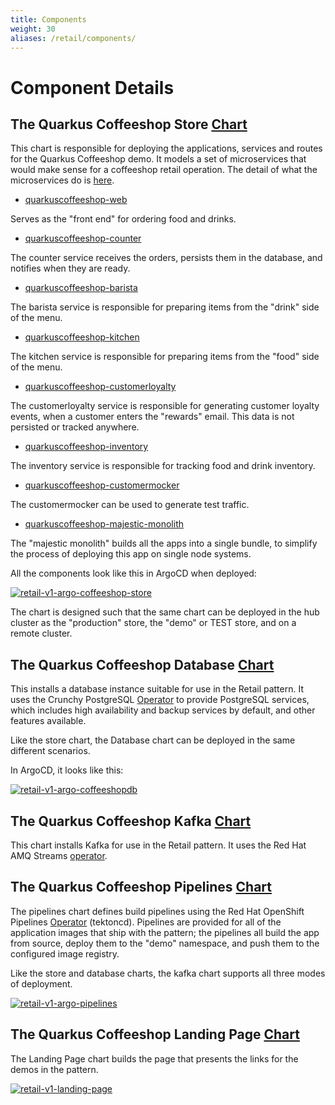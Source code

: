 ```yaml
---
title: Components
weight: 30
aliases: /retail/components/
---
```


# Component Details

## The Quarkus Coffeeshop Store [Chart](https://github.com/validatedpatterns/retail/tree/main/charts/store/quarkuscoffeeshop-charts)

This chart is responsible for deploying the applications, services and routes for the Quarkus Coffeeshop demo. It models a set of microservices that would make sense for a coffeeshop retail operation. The detail of what the microservices do is [here](https://quarkuscoffeeshop.github.io/coffeeshop/).

* [quarkuscoffeeshop-web](https://github.com/quarkuscoffeeshop/quarkuscoffeeshop-web)

Serves as the "front end" for ordering food and drinks.

* [quarkuscoffeeshop-counter](https://github.com/quarkuscoffeeshop/quarkuscoffeeshop-counter)

The counter service receives the orders, persists them in the database, and notifies when they are ready.

* [quarkuscoffeeshop-barista](https://github.com/quarkuscoffeeshop/quarkuscoffeeshop-barista)

The barista service is responsible for preparing items from the "drink" side of the menu.

* [quarkuscoffeeshop-kitchen](https://github.com/quarkuscoffeeshop/quarkuscoffeeshop-kitchen)

The kitchen service is responsible for preparing items from the "food" side of the menu.

* [quarkuscoffeeshop-customerloyalty](https://github.com/quarkuscoffeeshop/customerloyalty)

The customerloyalty service is responsible for generating customer loyalty events, when a customer enters the "rewards" email. This data is not persisted or tracked anywhere.

* [quarkuscoffeeshop-inventory](https://github.com/quarkuscoffeeshop/quarkuscoffeeshop-inventory)

The inventory service is responsible for tracking food and drink inventory.

* [quarkuscoffeeshop-customermocker](https://github.com/quarkuscoffeeshop/quarkuscoffeeshop-customermocker)

The customermocker can be used to generate test traffic.

* [quarkuscoffeeshop-majestic-monolith](https://github.com/quarkuscoffeeshop/quarkuscoffeeshop-majestic-monolith)

The "majestic monolith" builds all the apps into a single bundle, to simplify the process of deploying this app on single node systems.

All the components look like this in ArgoCD when deployed:

[![retail-v1-argo-coffeeshop-store](/images/retail/retail-v1-argo-coffeeshop-store.png)](/images/retail/retail-v1-argo-coffeeshop-store.png)

The chart is designed such that the same chart can be deployed in the hub cluster as the "production" store, the "demo" or TEST store, and on a remote cluster.

## The Quarkus Coffeeshop Database [Chart](https://github.com/validatedpatterns/retail/tree/main/charts/all/crunchy-pgcluster)

This installs a database instance suitable for use in the Retail pattern. It uses the Crunchy PostgreSQL [Operator](https://github.com/CrunchyData/postgres-operator) to provide PostgreSQL services, which includes high availability and backup services by default, and other features available.

Like the store chart, the Database chart can be deployed in the same different scenarios.

In ArgoCD, it looks like this:

[![retail-v1-argo-coffeeshopdb](/images/retail/retail-v1-argo-coffeeshopdb.png)](/images/retail/retail-v1-argo-coffeeshopdb.png)

## The Quarkus Coffeeshop Kafka [Chart](https://github.com/validatedpatterns/retail/tree/main/charts/all/quarkuscoffeeshop-kafka)

This chart installs Kafka for use in the Retail pattern. It uses the Red Hat AMQ Streams [operator](https://access.redhat.com/documentation/en-us/red_hat_amq/7.2/html/using_amq_streams_on_openshift_container_platform/index).

## The Quarkus Coffeeshop Pipelines [Chart](https://github.com/validatedpatterns/retail/tree/main/charts/hub/quarkuscoffeeshop-pipelines)

The pipelines chart defines build pipelines using the Red Hat OpenShift Pipelines [Operator](https://catalog.redhat.com/software/operators/detail/5ec54a4628834587a6b85ca5) (tektoncd). Pipelines are provided for all of the application images that ship with the pattern; the pipelines all build the app from source, deploy them to the "demo" namespace, and push them to the configured image registry.

Like the store and database charts, the kafka chart supports all three modes of deployment.

[![retail-v1-argo-pipelines](/images/retail/retail-v1-argo-pipelines.png)](/images/retail/retail-v1-argo-pipelines.png)

## The Quarkus Coffeeshop Landing Page [Chart](https://github.com/validatedpatterns/retail/tree/main/charts/all/landing-page)

The Landing Page chart builds the page that presents the links for the demos in the pattern.

[![retail-v1-landing-page](/images/retail/retail-v1-argo-landing-page.png)](/images/retail/retail-v1-argo-landing-page.png)
